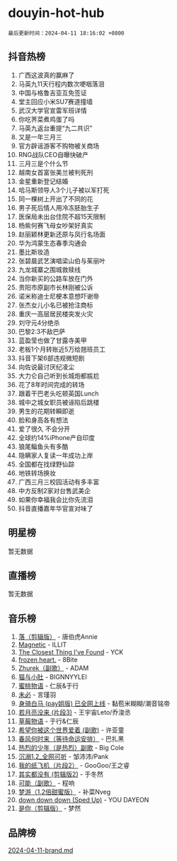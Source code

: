 # douyin-hot-hub

`最后更新时间：2024-04-11 18:16:02 +0800`

## 抖音热榜

1. 广西这波真的赢麻了
1. 马英九11天行程内数次哽咽落泪
1. 中国与格鲁吉亚互免签证
1. 堂主回应小米SU7赛道撞墙
1. 武汉大学官宣雷军班详情
1. 你吃荠菜煮鸡蛋了吗
1. 马英九返台重提“九二共识”
1. 又是一年三月三
1. 官方辟谣游客不购物被关商场
1. RNG战队CEO自曝快破产
1. 三月三是个什么节
1. 越南女首富张美兰被判死刑
1. 金星重新登记结婚
1. 哈马斯领导人3个儿子被以军打死
1. 同一棵树上开出了不同的花
1. 男子死后情人用冷冻胚胎生子
1. 医保局未出台住院不超15天限制
1. 杨紫何赛飞母女吵架好真实
1. 赵丽颖林更新还原与凤行名场面
1. 华为鸿蒙生态春季沟通会
1. 墨比斯妆造
1. 张碧晨武艺演唱梁山伯与茱丽叶
1. 九龙城寨之围城救赎线
1. 当你新买的公路车放在门外
1. 贵阳市原副市长林刚被公诉
1. 诺米称迪士尼梗本意想吓谢帝
1. 张杰女儿小名已被抢注商标
1. 重庆一高层居民楼突发火灾
1. 刘守元4分绝杀
1. 巴黎2:3不敌巴萨
1. 蓝盈莹也做了甘露寺美甲
1. 老板1个月转账近5万给翘班员工
1. 抖音下架6部违规微短剧
1. 向佐说最讨厌纪凌尘
1. 大力仑自己听到长城炮都尴尬
1. 花了8年时间完成的转场
1. 跟着干巴老头吃顿英国Lunch
1. 城中之城女职员被诬陷后跳楼
1. 男生的花期转瞬即逝
1. 脸和身高各有想法
1. 爱了很久 不会分开
1. 全球约14%iPhone产自印度
1. 狼尾鲻鱼头有多酷
1. 隐瞒家人复读一年成功上岸
1. 全国都在找绿野仙踪
1. 地铁转场换妆
1. 广西三月三校园活动有多丰富
1. 中方反制2家对台售武美企
1. 如果你幸福我会比你先流泪
1. 抖音直播嘉年华官宣对味了

## 明星榜

暂无数据

## 直播榜

暂无数据

## 音乐榜

1. [落（剪辑版）](https://sf3-cdn-tos.douyinstatic.com/obj/tos-cn-ve-2774/o0h6HvN1BBbli9LtU3i5fQIleBQMF5Cg4TZmmC) - 唐伯虎Annie
1. [Magnetic](https://sf3-cdn-tos.douyinstatic.com/obj/tos-cn-ve-2774/oAQCYdBNZfLACGDmVFAsfAtpy32tqErgQ3XgBN) - ILLIT
1. [The Closest Thing I've Found](https://sf5-hl-cdn-tos.douyinstatic.com/obj/tos-cn-ve-2774/514ab5d9146f4d2ca454b7adff8e5e4d) - YCK
1. [frozen heart.](https://sf5-hl-cdn-tos.douyinstatic.com/obj/tos-cn-ve-2774/oIIWJfyjIACZA9zQMtnJ6hQQhFC4vhCupoRBsO) - 8Bite
1. [Zhurek（副歌）](https://sf6-cdn-tos.douyinstatic.com/obj/tos-cn-ve-2774/ooQm8FBZQDlf0btEYgVpCcSCQfrdJGBEKZYBGS) - ADAM
1. [猫与小肚](https://sf6-cdn-tos.douyinstatic.com/obj/tos-cn-ve-2774/osZeoClMECgK8DYl6VebABgbchEtPYQjZEnRtd) - BIGNNYYLEI
1. [蜜桃物语](https://sf5-hl-cdn-tos.douyinstatic.com/obj/tos-cn-ve-2774/oIhOSCZtIACtYU4XQkngiW9kCBfVD1Fz9IYeqL) - 仁辰&于行
1. [未必](https://sf6-cdn-tos.douyinstatic.com/obj/tos-cn-ve-2774/ogntQMFnKQDZUgTCYuJgfLEtleYZZFxBQqhhFB) - 言瑾羽
1. [身骑白马 (pay姐版) 已全网上线](https://sf5-hl-cdn-tos.douyinstatic.com/obj/tos-cn-ve-2774/oQLO5ZgLsFkaDhdIIveF2zUCgfweY0gWaH4AQG) - 黏苞米糊糊/潮音铭帝
1. [若月亮没来 (片段3)](https://sf5-hl-cdn-tos.douyinstatic.com/obj/tos-cn-ve-2774/okfyEUsGW1B1ovJi5JiN9IjvAT2lMwA054GoEB) - 王宇宙Leto/乔浚丞
1. [草莓物语](https://sf5-hl-cdn-tos.douyinstatic.com/obj/tos-cn-ve-2774/okynhJ7jEAIIZBfsLgYMEI8QC3WbQNN66RKzhT) - 于行&仁辰
1. [希望你被这个世界爱着 (副歌)](https://sf3-cdn-tos.douyinstatic.com/obj/tos-cn-ve-2774/oUHCmWQfZlE3QQBKBeD8rCFLpJzPgCpImhsxMt) - 许亚童
1. [春风何时来（等待命运安排）](https://sf5-hl-cdn-tos.douyinstatic.com/obj/tos-cn-ve-2774/oICBNbD3gelMfB4WgiD1KI2jQtXZE2FgHLwtsl) - 巴扎黑
1. [热烈的少年（是热烈）副歌](https://sf3-cdn-tos.douyinstatic.com/obj/tos-cn-ve-2774/owVNI0CLDAUMtSz6TEYvfFBFL4UDFFhLfgK8fa) - Big Cole
1. [沉溺1.2_全网可听](https://sf5-hl-cdn-tos.douyinstatic.com/obj/tos-cn-ve-2774/ok2QoiBqsWAX9McZmWiI9gAB0EzwD4Xj6yfmtH) - 邹沛沛/Pank
1. [我的纸飞机（片段2）](https://sf5-hl-cdn-tos.douyinstatic.com/obj/tos-cn-ve-2774/oM2ZrKcg2CD5AeRB2gkeXOFB1IxAGJdZPazYHf) - GooGoo/王之睿
1. [其实都没有 (剪辑版2)](https://sf5-hl-cdn-tos.douyinstatic.com/obj/tos-cn-ve-2774/oEBNQenHZtBhxYjGgUDQk0BCHTigQafgFlbQ7k) - 于冬然
1. [可能（副歌）](https://sf3-cdn-tos.douyinstatic.com/obj/tos-cn-ve-2774/cde1731888894259b333569393c2fb51) - 程响
1. [梦游（1.2倍甜蜜版）](https://sf6-cdn-tos.douyinstatic.com/obj/tos-cn-ve-2774/o4gyAUm8hwufoEABmwVIiQtHsFuGzAEEWtNMzo) - 补菜Nveg
1. [down down down (Sped Up)](https://sf5-hl-cdn-tos.douyinstatic.com/obj/tos-cn-ve-2774/ow80iABiXIO9DsFwK6WeZKMaJRi3BPJAotDy8m) - YOU DAYEON
1. [是你（剪辑版）](https://sf5-hl-cdn-tos.douyinstatic.com/obj/tos-cn-ve-2774/46019dae783c4c969944217fe1cfafc4) - 梦然

## 品牌榜

[2024-04-11-brand.md](2024-04-11-brand.md)
